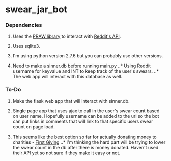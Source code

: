 swear_jar_bot
=============

### Dependencies

1. Uses the [PRAW library](https://praw.readthedocs.org) to interact with [Reddit's API](https://github.com/reddit/reddit/wiki/API).

2. Uses sqlite3.

3. I'm using python version 2.7.6 but you can probably use other versions.

3. Need to make a sinner.db before running main.py
..* Using Reddit username for keyvalue and INT to keep track of the user's swears.
..* The web app will interact with this database as well.

### To-Do

1. Make the flask web app that will interact with sinner.db.

2. Single page app that uses ajax to call in the user's swear count based on user name. Hopefully username can be added to the url so the bot can put links in comments that will link to that specific users swear count on page load.

3. This seems like the best option so far for actually donating money to charities - [First Giving](http://developers.firstgiving.com/)
..* I'm thinking the hard part will be trying to lower the swear count in the db after there is money donated. Haven't used their API yet so not sure if they make it easy or not.

